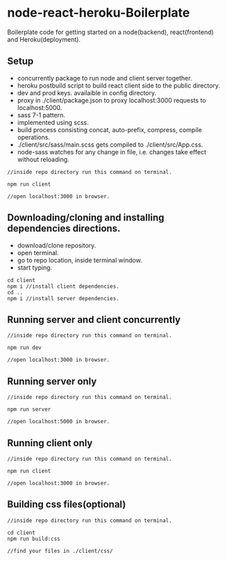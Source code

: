 # node-react-heroku-Boilerplate

Boilerplate code for getting started on a node(backend), react(frontend) and Heroku(deployment).

## Setup

* concurrently package to run node and client server together.
* heroku postbuild script to build react client side to the public directory.
* dev and prod keys. availaible in config directory.
* proxy in ./client/package.json to proxy localhost:3000 requests to localhost:5000.
* sass 7-1 pattern.
* implemented using scss.
* build process consisting concat, auto-prefix, compress, compile operations.
* ./client/src/sass/main.scss gets compiled to ./client/src/App.css.
* node-sass watches for any change in file, i.e. changes take effect without reloading.

```
//inside repo directory run this command on terminal.

npm run client

//open localhost:3000 in browser.
```

## Downloading/cloning and installing dependencies directions.

* download/clone repository.
* open terminal.
* go to repo location, inside terminal window.
* start typing.

```
cd client
npm i //install client dependencies.
cd ..
npm i //install server dependencies.
```

## Running server and client concurrently

```
//inside repo directory run this command on terminal.

npm run dev

//open localhost:3000 in browser.
```

## Running server only

```
//inside repo directory run this command on terminal.

npm run server

//open localhost:5000 in browser.
```

## Running client only

```
//inside repo directory run this command on terminal.

npm run client

//open localhost:3000 in browser.
```

## Building css files(optional)

```
//inside repo directory run this command on terminal.

cd client
npm run build:css

//find your files in ./client/css/
```
